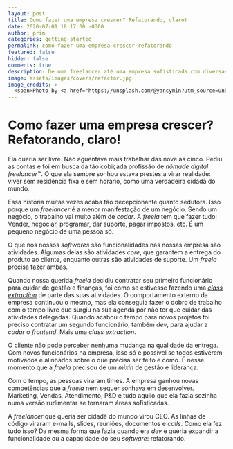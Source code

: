 ```yaml
---
layout: post
title: Como fazer uma empresa crescer? Refatorando, claro!
date: 2020-07-01 18:17:00 -0300
author: prim
categories: getting-started
permalink: como-fazer-uma-empresa-crescer-refatorando
featured: false
hidden: false
comments: true
description: De uma freelancer até uma empresa sofisticada com diversas áreas. Qual método você pode utilizar para fazer a empresa crescer mantendo a qualidade da entrega para o cliente? Refatoração.
image: assets/images/covers/refactor.jpg
image_credits: >-
  <span>Photo by <a href="https://unsplash.com/@yancymin?utm_source=unsplash&amp;utm_medium=referral&amp;utm_content=creditCopyText">Yancy Min</a> on <a href="https://unsplash.com/s/photos/code?utm_source=unsplash&amp;utm_medium=referral&amp;utm_content=creditCopyText">Unsplash</a></span>
---
```


# Como fazer uma empresa crescer? Refatorando, claro!

Ela queria ser livre. Não aguentava mais trabalhar das nove  as cinco. Pediu as contas e foi em busca da tão cobiçada profissão de *nômade digital freelancer™️*. O que ela sempre sonhou estava prestes a virar realidade: viver sem residência fixa e sem horário, como uma verdadeira cidadã do mundo.

Essa história muitas vezes acaba tão decepcionante quanto sedutora. Isso porque um *freelancer* é a menor manifestação de um negócio. Sendo um negócio, o trabalho vai muito além de *codar*. A *freela* tem que fazer tudo: Vender, negociar, programar, dar suporte, pagar impostos, etc. É um pequeno negócio de uma pessoa só.

O que nos nossos *softwares* são funcionalidades nas nossas empresa são atividades. Algumas delas são atividades *core*, que garantem a entrega do produto ao cliente, enquanto outras são atividades de suporte. Um *freela* precisa fazer ambas.

Quando nossa querida *freela* decidiu contratar  seu primeiro funcionário para cuidar de gestão e finanças, foi como se estivesse fazendo uma [*class extraction*](https://refactoring.guru/extract-class) de parte das suas atividades. O comportamento externo da empresa continuou o mesmo, mas ela conseguia fazer o dobro de trabalho com o tempo livre que surgiu na sua agenda por não ter que cuidar das atividades delegadas. Quando acabou o tempo para novos projetos foi preciso contratar um segundo funcionário, também *dev*, para ajudar a *codar* o *frontend*. Mais uma *class extraction*.

O cliente não pode perceber nenhuma mudança na qualidade da entrega. Com novos funcionários na empresa, isso só é possível se todos estiverem motivados e alinhados sobre o que precisa ser feito e como. É nesse momento que a *freela* precisou de um *mixin* de gestão e liderança.

Com o tempo, as pessoas viraram times. A empresa ganhou novas competências que a *freela* nem sequer sonhava em desenvolver. Marketing, Vendas, Atendimento, P&D e tudo aquilo que ela fazia sozinha numa versão rudimentar se tornaram áreas sofisticadas.

A *freelancer* que queria ser cidadã do mundo virou CEO. As linhas de código viraram e-mails, slides, reuniões, documentos e *calls*. Como ela fez tudo isso? Da mesma forma que fazia quando era *dev* e queria expandir a funcionalidade ou a capacidade do seu *software*: refatorando.
